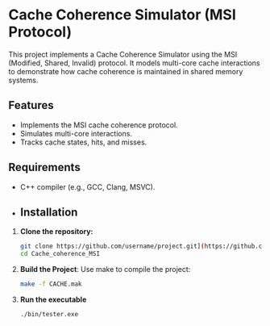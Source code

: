 # Cache Coherence Simulator (MSI Protocol)

This project implements a Cache Coherence Simulator using the MSI (Modified, Shared, Invalid) protocol. It models multi-core cache interactions to demonstrate how cache coherence is maintained in shared memory systems.

## Features
- Implements the MSI cache coherence protocol.
- Simulates multi-core interactions.
- Tracks cache states, hits, and misses.

## Requirements
- C++ compiler (e.g., GCC, Clang, MSVC).

- ## Installation

1. **Clone the repository:**
   ```bash
   git clone https://github.com/username/project.git](https://github.com/RounakMandal3000/Cache_coherence_MSI/tree/main
   cd Cache_coherence_MSI
2. **Build the Project**:
   Use make to compile the project:
   ```bash
   make -f CACHE.mak

3. **Run the executable**
   ```bash
   ./bin/tester.exe
